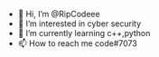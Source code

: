 - 👋 Hi, I’m @RipCodeee
- 👀 I’m interested in cyber security
- 🌱 I’m currently learning c++,python
- 📫 How to reach me code#7073

<!---
